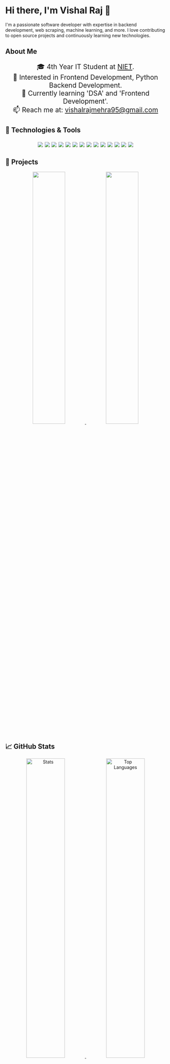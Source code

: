 # Hi there, I'm Vishal Raj 👋

I'm a passionate software developer with expertise in backend development, web scraping, machine learning, and more. I love contributing to open source projects and continuously learning new technologies.

## About Me
<p align="center" style="font-size: 1.5em;">
    🎓 4th Year IT Student at <a href="https://www.niet.co.in/">NIET</a>.<br>
    👀 Interested in Frontend Development, Python Backend Development.<br>
    🌱 Currently learning 'DSA' and 'Frontend Development'.<br>
    📫 Reach me at: <a href="mailto:vishalrajmehra95@gmail.com">vishalrajmehra95@gmail.com</a>
</p>

## 🔧 Technologies & Tools
<p align="center" style="font-size: 1.5em;">
    <img src="https://img.shields.io/badge/-Python-3776AB?style=flat-square&logo=python&logoColor=white" />
    <img src="https://img.shields.io/badge/-Java-007396?style=flat-square&logo=java&logoColor=white" />
    <img src="https://img.shields.io/badge/-Go-00ADD8?style=flat-square&logo=go&logoColor=white" />
    <img src="https://img.shields.io/badge/-HTML5-E34F26?style=flat-square&logo=html5&logoColor=white" />
    <img src="https://img.shields.io/badge/-CSS3-1572B6?style=flat-square&logo=css3&logoColor=white" />
    <img src="https://img.shields.io/badge/-React-61DAFB?style=flat-square&logo=react&logoColor=black" />
    <img src="https://img.shields.io/badge/-MySQL-4479A1?style=flat-square&logo=mysql&logoColor=white" />
    <img src="https://img.shields.io/badge/-MongoDB-47A248?style=flat-square&logo=mongodb&logoColor=white" />
    <img src="https://img.shields.io/badge/-Docker-2496ED?style=flat-square&logo=docker&logoColor=white" />
    <img src="https://img.shields.io/badge/-Postman-FF6C37?style=flat-square&logo=postman&logoColor=white" />
    <img src="https://img.shields.io/badge/-Redis-DC382D?style=flat-square&logo=redis&logoColor=white" />
    <img src="https://img.shields.io/badge/-pytest-0A9EDC?style=flat-square&logo=pytest&logoColor=white" />
    <img src="https://img.shields.io/badge/-FastAPI-009688?style=flat-square&logo=fastapi&logoColor=white" />
    <img src="https://img.shields.io/badge/-Express.js-000000?style=flat-square&logo=express&logoColor=white" />
</p>

## 🚀 Projects
<p align="center">
    <a href="https://github.com/vishalraj9102/Driver-Drowsiness-Detection-System">
        <img width="45%" src="https://github-readme-stats.vercel.app/api/pin/?username=vishalraj9102&repo=Driver-Drowsiness-Detection-System&theme=tokyonight" />
    </a>
    <a href="https://github.com/vishalraj9102/Vehicle-Breakdown-Assistance">
        <img width="45%" src="https://github-readme-stats.vercel.app/api/pin/?username=vishalraj9102&repo=Vehicle-Breakdown-Assistance&theme=tokyonight" />
    </a>
</p>

## 📈 GitHub Stats
<div align="center">
    <a href="https://github-readme-stats.vercel.app">
        <img width="49%" alt="Stats" src="https://my-stats-lemon.vercel.app/api?username=vishalraj9102&show_icons=true&theme=tokyonight&hide_border=true"/>
    </a>
    <a href="https://github-readme-stats.vercel.app">
        <img width="49%" alt="Top Languages" src="https://my-stats-lemon.vercel.app/api/top-langs/?username=vishalraj9102&layout=compact&theme=tokyonight&hide_border=true"/>
    </a>
</div>

## 🏆 GitHub Trophies
<p align="center">
    <img src="https://github-profile-trophy.vercel.app/?username=vishalraj9102&theme=radical&no-frame=true&row=1&column=7" />
</p>

## 🔥 Streak Stats
<p align="center">
    <img src="https://github-readme-streak-stats.herokuapp.com/?user=vishalraj9102&theme=tokyonight&hide_border=true" />
</p>

## 📝 Latest Blog Posts
- [Understanding FastAPI](https://yourblog.com/understanding-fastapi)
- [Machine Learning with Python](https://yourblog.com/machine-learning-with-python)

## 💬 Let's Connect!
<p align="center" style="font-size: 1.5em;">
    <a href="https://www.linkedin.com/in/vishal-raj-699205235/">
        <img src="https://img.shields.io/badge/-LinkedIn-0A66C2?style=flat-square&logo=linkedin&logoColor=white" />
    </a>
    <a href="https://leetcode.com/u/Vishal_raj9525/">
        <img src="https://img.shields.io/badge/-LeetCode-FFA116?style=flat-square&logo=leetcode&logoColor=white" />
    </a>
    <a href="mailto:vishalrajmehra95@gmail.com">
        <img src="https://img.shields.io/badge/-Email-D14836?style=flat-square&logo=gmail&logoColor=white" />
    </a>
</p>

## 🌟 Visitor Count
<p align="center">
    <img src="https://komarev.com/ghpvc/?username=vishalraj9102&color=blue&style=flat-square&label=Profile+Views" alt="Profile Views" />
</p>
